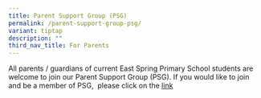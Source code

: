 ```yaml
---
title: Parent Support Group (PSG)
permalink: /parent-support-group-psg/
variant: tiptap
description: ""
third_nav_title: For Parents
---
```

<p>All parents / guardians of current East Spring Primary School students
are welcome to join our Parent Support Group (PSG). If you would like to
join and be a member of PSG,&nbsp; please click on the <a href="https://form.gov.sg/63f85224f3905800121be827" class="XqQF9c" rel="noopener noreferrer nofollow" target="_blank"><u>link</u></a>
</p>